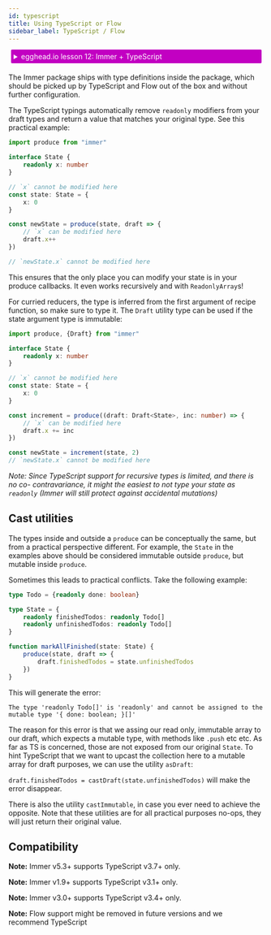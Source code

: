 ```yaml
---
id: typescript
title: Using TypeScript or Flow
sidebar_label: TypeScript / Flow
---
```


<div id="codefund"><!-- fallback content --></div>

<details>
    <summary style="color: white; background:#c200c2;padding:5px;margin:5px;border-radius:2px">egghead.io lesson 12: Immer + TypeScript</summary>
    <br>
    <div style="padding:5px;">
        <iframe style="border: none;" width=760 height=427  src="https://egghead.io/lessons/react-type-immutable-immer-data-with-typescript/embed" ></iframe>
    </div>
    <a style="font-style:italic;padding:5px;margin:5px;"  href="https://egghead.io/lessons/react-type-immutable-immer-data-with-typescript">Hosted on egghead.io</a>
</details>

The Immer package ships with type definitions inside the package, which should be picked up by TypeScript and Flow out of the box and without further configuration.

The TypeScript typings automatically remove `readonly` modifiers from your draft types and return a value that matches your original type. See this practical example:

```ts
import produce from "immer"

interface State {
	readonly x: number
}

// `x` cannot be modified here
const state: State = {
	x: 0
}

const newState = produce(state, draft => {
	// `x` can be modified here
	draft.x++
})

// `newState.x` cannot be modified here
```

This ensures that the only place you can modify your state is in your produce callbacks. It even works recursively and with `ReadonlyArray`s!

For curried reducers, the type is inferred from the first argument of recipe function, so make sure to type it. The `Draft` utility type can be used if the state argument type is immutable:

```ts
import produce, {Draft} from "immer"

interface State {
	readonly x: number
}

// `x` cannot be modified here
const state: State = {
	x: 0
}

const increment = produce((draft: Draft<State>, inc: number) => {
	// `x` can be modified here
	draft.x += inc
})

const newState = increment(state, 2)
// `newState.x` cannot be modified here
```

_Note: Since TypeScript support for recursive types is limited, and there is no co- contravariance, it might the easiest to not type your state as `readonly` (Immer will still protect against accidental mutations)_

## Cast utilities

The types inside and outside a `produce` can be conceptually the same, but from a practical perspective different. For example, the `State` in the examples above should be considered immutable outside `produce`, but mutable inside `produce`.

Sometimes this leads to practical conflicts. Take the following example:

```typescript
type Todo = {readonly done: boolean}

type State = {
	readonly finishedTodos: readonly Todo[]
	readonly unfinishedTodos: readonly Todo[]
}

function markAllFinished(state: State) {
	produce(state, draft => {
		draft.finishedTodos = state.unfinishedTodos
	})
}
```

This will generate the error:

```
The type 'readonly Todo[]' is 'readonly' and cannot be assigned to the mutable type '{ done: boolean; }[]'
```

The reason for this error is that we assing our read only, immutable array to our draft, which expects a mutable type, with methods like `.push` etc etc. As far as TS is concerned, those are not exposed from our original `State`. To hint TypeScript that we want to upcast the collection here to a mutable array for draft purposes, we can use the utility `asDraft`:

`draft.finishedTodos = castDraft(state.unfinishedTodos)` will make the error disappear.

There is also the utility `castImmutable`, in case you ever need to achieve the opposite. Note that these utilities are for all practical purposes no-ops, they will just return their original value.

## Compatibility

**Note:** Immer v5.3+ supports TypeScript v3.7+ only.

**Note:** Immer v1.9+ supports TypeScript v3.1+ only.

**Note:** Immer v3.0+ supports TypeScript v3.4+ only.

**Note:** Flow support might be removed in future versions and we recommend TypeScript

